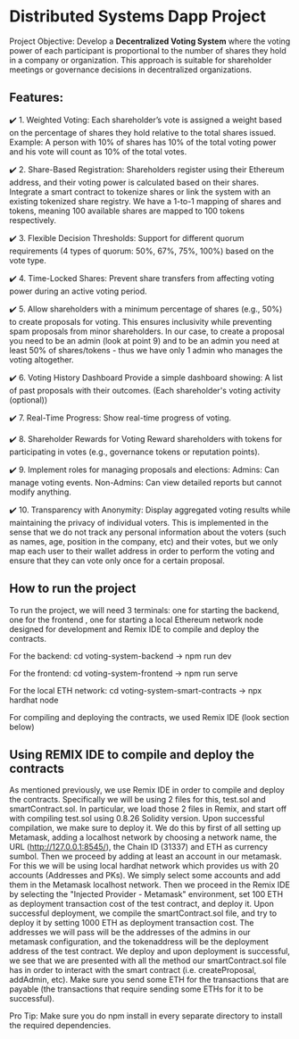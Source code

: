 # Distributed Systems Dapp Project

Project Objective:
Develop a **Decentralized Voting System** where the voting power of each participant is proportional to the number of shares they hold in a company or organization. This approach is suitable for shareholder meetings or governance decisions in decentralized organizations.

## Features:

✔️ 1. Weighted Voting:
     Each shareholder’s vote is assigned a weight based on the percentage of shares they hold relative to the total shares issued.
     Example: A person with 10% of shares has 10% of the total voting power and his vote will count as 10% of the total votes.

✔️ 2. Share-Based Registration:
     Shareholders register using their Ethereum address, and their voting power is calculated based on their shares. 
     Integrate a smart contract to tokenize shares or link the system with an existing tokenized share registry.
     We have a 1-to-1 mapping of shares and tokens, meaning 100 available shares are mapped to 100 tokens respectively.

✔️ 3. Flexible Decision Thresholds:
     Support for different quorum requirements (4 types of quorum: 50%, 67%, 75%, 100%) based on the vote type.

✔️ 4. Time-Locked Shares:
     Prevent share transfers from affecting voting power during an active voting period.

✔️ 5. Allow shareholders with a minimum percentage of shares (e.g., 50%) to create proposals for voting. This ensures inclusivity while preventing spam proposals from minor shareholders. In our case, to create a proposal you need to be an admin (look at point 9) and to be an admin you need at least 50% of shares/tokens - thus we have only 1 admin who manages the voting altogether.

✔️ 6. Voting History Dashboard
	Provide a simple dashboard showing:
	A list of past proposals with their outcomes.
	(Each shareholder's voting activity (optional))

✔️ 7. Real-Time Progress: Show real-time progress of voting.

✔️ 8. Shareholder Rewards for Voting
Reward shareholders with tokens for participating in votes (e.g., governance tokens or reputation points).

✔️ 9. Implement roles for managing proposals and elections:
     Admins: Can manage voting events.
     Non-Admins: Can view detailed reports but cannot modify anything.

✔️ 10. Transparency with Anonymity:
     Display aggregated voting results while maintaining the privacy of individual voters.
     This is implemented in the sense that we do not track any personal information about the voters (such as names, age, position in the company, etc) and their votes, but we only map each user to their wallet address in order to perform the voting and ensure that they can vote only once for a certain proposal.



## How to run the project

To run the project, we will need 3 terminals: one for starting the backend, one for the frontend , one for starting a local Ethereum network node designed for development and Remix IDE to compile and deploy the contracts.

For the backend: cd voting-system-backend -> npm run dev

For the frontend: cd voting-system-frontend -> npm run serve

For the local ETH network: cd voting-system-smart-contracts -> npx hardhat node

For compiling and deploying the contracts, we used Remix IDE (look section below)

## Using REMIX IDE to compile and deploy the contracts
As mentioned previously, we use Remix IDE in order to compile and deploy the contracts. Specifically we will be using 2 files for this, test.sol and smartContract.sol.
In particular, we load those 2 files in Remix, and start off with compiling test.sol using 0.8.26 Solidity version. Upon successful compilation, we make sure to deploy it. We do this by first of all setting up Metamask, adding a localhost network by choosing a network name, the URL (http://127.0.0.1:8545/), the Chain ID (31337) and ETH as currency sumbol. Then we proceed by adding at least an account in our metamask. For this we will be using local hardhat network which provides us with 20 accounts (Addresses and PKs). We simply select some accounts and add them in the Metamask localhost network. Then we proceed in the Remix IDE by selecting the "Injected Provider - Metamask" environment, set 100 ETH as deployment transaction cost of the test contract, and deploy it. Upon successful deployment, we compile the smartContract.sol file, and try to deploy it by setting 1000 ETH as deployment transaction cost. The addresses we will pass will be the addresses of the admins in our metamask configuration, and the tokenaddress will be the deployment address of the test contract. We deploy and upon deployment is successful, we see that we are presented with all the method our smartContract.sol file has in order to interact with the smart contract (i.e. createProposal, addAdmin, etc). Make sure you send some ETH for the transactions that are payable (the transactions that require sending some ETHs for it to be successful).




Pro Tip: Make sure you do npm install in every separate directory to install the required dependencies.